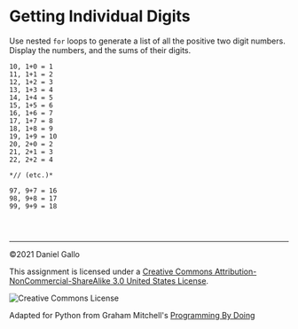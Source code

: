 # Getting Individual Digits


Use nested `for` loops to generate a list of all
the positive two digit numbers. Display the numbers, and the sums
of their digits.



```
10, 1+0 = 1
11, 1+1 = 2
12, 1+2 = 3
13, 1+3 = 4
14, 1+4 = 5
15, 1+5 = 6
16, 1+6 = 7
17, 1+7 = 8
18, 1+8 = 9
19, 1+9 = 10
20, 2+0 = 2
21, 2+1 = 3
22, 2+2 = 4

*// (etc.)*

97, 9+7 = 16
98, 9+8 = 17
99, 9+9 = 18

```


```



```



---


©2021 Daniel Gallo


This assignment is licensed under a
[Creative Commons Attribution-NonCommercial-ShareAlike 3.0 United States License](https://creativecommons.org/licenses/by-nc-sa/3.0/us/deed.en_US).  

![Creative Commons License](images/by-nc-sa.png)





Adapted for Python from Graham Mitchell's [Programming By Doing](https://programmingbydoing.com/)